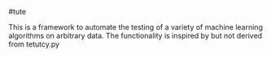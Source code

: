 #tute

This is a framework to automate the testing of a variety of machine learning algorithms on arbitrary data.
The functionality is inspired by but not derived from tetutcy.py
